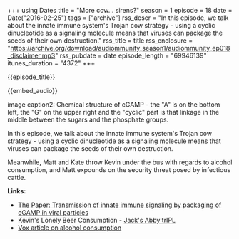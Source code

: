 +++
using Dates
title = "More cow... sirens?"
season = 1
episode = 18
date = Date("2016-02-25")
tags = ["archive"]
rss_descr = "In this episode, we talk about the innate immune system's Trojan cow strategy - using a cyclic dinucleotide as a signaling molecule means that viruses can package the seeds of their own destruction."
rss_title = title
rss_enclosure = "https://archive.org/download/audiommunity_season1/audiommunity_ep018_disclaimer.mp3"
rss_pubdate = date
episode_length = "69946139"
itunes_duration = "4372"
+++

{{episode_title}}

{{embed_audio}}

image caption2: Chemical structure of cGAMP - the "A" is on the bottom left, the "G" on the upper right and the "cyclic" part is that linkage in the middle between the sugars and the phosphate groups.

In this episode, we talk about the innate immune system's Trojan cow strategy - using a cyclic dinucleotide as a signaling molecule means that viruses can package the seeds of their own destruction.

Meanwhile, Matt and Kate throw Kevin under the bus with regards to alcohol consumption, and Matt expounds on the security threat posed by infectious cattle.

**Links:**

- [The Paper: Transmission of innate immune signaling by packaging of cGAMP in viral particles](http://dx.doi.org/10.1126/science.aab3628)
- Kevin's Lonely Beer Consumption - [Jack's Abby trIPL](http://jacksabby.com/beers/tripl-triple-india-style-lager/)
- [Vox article on alcohol consumption](http://www.vox.com/2014/5/19/5727712/the-three-deadliest-drugs-in-america-are-all-totally-legal)

